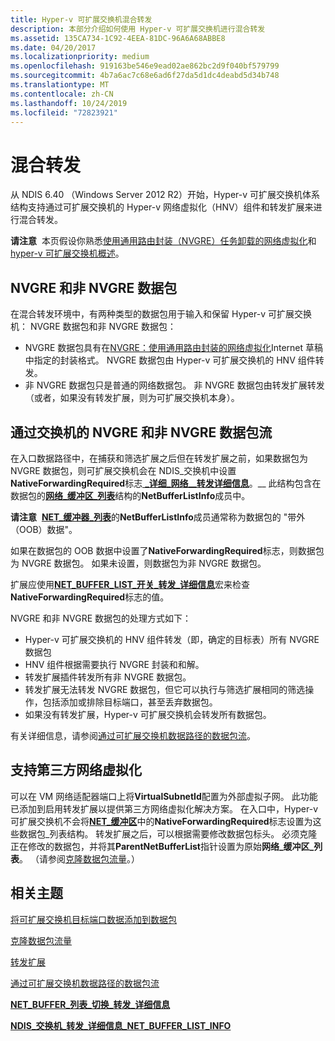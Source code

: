 ```yaml
---
title: Hyper-v 可扩展交换机混合转发
description: 本部分介绍如何使用 Hyper-v 可扩展交换机进行混合转发
ms.assetid: 135CA734-1C92-4EEA-81DC-96A6A68ABBE8
ms.date: 04/20/2017
ms.localizationpriority: medium
ms.openlocfilehash: 919163be546e9ead02ae862bc2d9f040bf579799
ms.sourcegitcommit: 4b7a6ac7c68e6ad6f27da5d1dc4deabd5d34b748
ms.translationtype: MT
ms.contentlocale: zh-CN
ms.lasthandoff: 10/24/2019
ms.locfileid: "72823921"
---
```

# <a name="hybrid-forwarding"></a>混合转发


从 NDIS 6.40 （Windows Server 2012 R2）开始，Hyper-v 可扩展交换机体系结构支持通过可扩展交换机的 Hyper-v 网络虚拟化（HNV）组件和转发扩展来进行混合转发。

**请注意**  本页假设你熟悉[使用通用路由封装（NVGRE）任务卸载的网络虚拟化](network-virtualization-using-generic-routing-encapsulation--nvgre--task-offload.md)和[hyper-v 可扩展交换机概述](overview-of-the-hyper-v-extensible-switch.md)。

 

## <a name="nvgre-and-non-nvgre-packets"></a>NVGRE 和非 NVGRE 数据包


在混合转发环境中，有两种类型的数据包用于输入和保留 Hyper-v 可扩展交换机： NVGRE 数据包和非 NVGRE 数据包：

-   NVGRE 数据包具有在[NVGRE：使用通用路由封装的网络虚拟化](http://ietfreport.isoc.org/idref/draft-sridharan-virtualization-nvgre/)Internet 草稿中指定的封装格式。 NVGRE 数据包由 Hyper-v 可扩展交换机的 HNV 组件转发。
-   非 NVGRE 数据包只是普通的网络数据包。 非 NVGRE 数据包由转发扩展转发（或者，如果没有转发扩展，则为可扩展交换机本身）。

## <a name="flow-of-nvgre-and-non-nvgre-packets-through-the-switch"></a>通过交换机的 NVGRE 和非 NVGRE 数据包流


在入口数据路径中，在捕获和筛选扩展之后但在转发扩展之前，如果数据包为 NVGRE 数据包，则可扩展交换机会在 NDIS\_交换机中设置**NativeForwardingRequired**标志[ **\_详细\_网络\_\_转发详细信息**](https://docs.microsoft.com/windows-hardware/drivers/ddi/ndis/ns-ndis-_ndis_switch_forwarding_detail_net_buffer_list_info)。\_\_ 此结构包含在数据包的[**网络\_缓冲区\_列表**](https://docs.microsoft.com/windows-hardware/drivers/ddi/ndis/ns-ndis-_net_buffer_list)结构的**NetBufferListInfo**成员中。

**请注意**  [**NET\_缓冲器\_列表**](https://docs.microsoft.com/windows-hardware/drivers/ddi/ndis/ns-ndis-_net_buffer_list)的**NetBufferListInfo**成员通常称为数据包的 "带外（OOB）数据"。

 

如果在数据包的 OOB 数据中设置了**NativeForwardingRequired**标志，则数据包为 NVGRE 数据包。 如果未设置，则数据包为非 NVGRE 数据包。

扩展应使用[**NET\_BUFFER\_LIST\_开关\_转发\_详细信息**](https://docs.microsoft.com/windows-hardware/drivers/network/net-buffer-list-switch-forwarding-detail)宏来检查**NativeForwardingRequired**标志的值。

NVGRE 和非 NVGRE 数据包的处理方式如下：

-   Hyper-v 可扩展交换机的 HNV 组件转发（即，确定的目标表）所有 NVGRE 数据包
-   HNV 组件根据需要执行 NVGRE 封装和和解。
-   转发扩展插件转发所有非 NVGRE 数据包。
-   转发扩展无法转发 NVGRE 数据包，但它可以执行与筛选扩展相同的筛选操作，包括添加或排除目标端口，甚至丢弃数据包。
-   如果没有转发扩展，Hyper-v 可扩展交换机会转发所有数据包。

有关详细信息，请参阅[通过可扩展交换机数据路径的数据包流](packet-flow-through-the-extensible-switch-data-path.md)。

## <a name="support-for-third-party-network-virtualization"></a>支持第三方网络虚拟化


可以在 VM 网络适配器端口上将**VirtualSubnetId**配置为外部虚拟子网。 此功能已添加到启用转发扩展以提供第三方网络虚拟化解决方案。 在入口中，Hyper-v 可扩展交换机不会将[**NET\_缓冲区**](https://docs.microsoft.com/windows-hardware/drivers/ddi/ndis/ns-ndis-_net_buffer_list)中的**NativeForwardingRequired**标志设置为这些数据包\_列表结构。 转发扩展之后，可以根据需要修改数据包标头。 必须克隆正在修改的数据包，并将其**ParentNetBufferList**指针设置为原始**网络\_缓冲区\_列表**。 （请参阅[克隆数据包流量](cloning-or-duplicating-packet-traffic.md)。）

## <a name="related-topics"></a>相关主题


[将可扩展交换机目标端口数据添加到数据包](adding-extensible-switch-destination-port-data-to-a-packet.md)

[克隆数据包流量](cloning-or-duplicating-packet-traffic.md)

[转发扩展](forwarding-extensions.md)

[通过可扩展交换机数据路径的数据包流](packet-flow-through-the-extensible-switch-data-path.md)

[**NET\_BUFFER\_列表\_切换\_转发\_详细信息**](https://docs.microsoft.com/windows-hardware/drivers/network/net-buffer-list-switch-forwarding-detail)

[**NDIS\_交换机\_转发\_详细信息\_NET\_BUFFER\_LIST\_INFO**](https://docs.microsoft.com/windows-hardware/drivers/ddi/ndis/ns-ndis-_ndis_switch_forwarding_detail_net_buffer_list_info)

 

 






